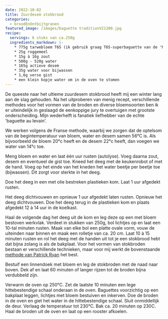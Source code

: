 ```yaml
---
date: 2022-10-02
title: Zuurdesem stokbrood
categories:
  - broodEnOntbijtgranen
featured_image: /images/baguette traditionV21200.jpg
recipe:
  servings: 6 stuks van ca.250g
  ingredients_markdown: |-
    * 775g tarwebloem T65 (ik gebruik graag T65-superbaguette van de 'Molens van Oudenaarde')    * 25g roggemeel
    * 15g à 16g zout
    * 500g - 520g water 
    * 165g actieve desem
    * 35g water voor bijwassen
    * 1,6g verse gist    * een klein kopje water om in de oven te stomen
---
```

De queeste naar het ultieme zuurdesem stokbrood heeft mij een winter lang aan de slag gehouden.
Na het uitproberen van menig recept, verschillende methodes voor het vormen van de broden en diverse bloemsoorten ben ik er uiteindelijk in geslaagd de eenkoppige jury te overtuigen met grootste onderscheiding. Mijn wederhelft is fanatiek liefhebber van de echte 'baguette au levain'.

<!--more-->

We werken volgens de Franse methode, waarbij we zorgen dat de optelsom van de begintemperatuur van bloem, water en desem samen 56°C is.
Als bijvoorbeeld de bloem 20°c heeft en de desem 22°c heeft, dan voegen we water van 14°c toe.

Meng bloem en water en laat één uur rusten (autolyse).
Voeg daarna zout, desem en eventueel de gist toe.
Kneed het deeg met de keukenrobot of met de hand.
Voeg op het einde van het kneden het water beetje per beetje toe (bijwassen).
Dit zorgt voor sterkte in het deeg.

Doe het deeg in een met olie bestreken plastieken kom.
Laat 1 uur afgedekt rusten.

Het deeg dichtvouwen en opnieuw 1 uur afgedekt laten rusten. 
Opnieuw het deeg dichtvouwen.
Doe het deeg terug in de plastieken kom en plaats afgedekt 12 à 14 uur in de koelkast. 

Haal de volgende dag het deeg uit de kom en leg deze op een met bloem bestoven werkvlak.
Verdeel in stukken van 250g, bol lichtjes op en laat een 10-tal minuten rusten.
Maak van elke bol een platte ovale vorm, vouw de uiteinden naar binnen en maak een rolletje van ca. 20 cm.
Laat 10 à 15 minuten rusten en rol het deeg met de handen uit tot je een stokbrood hebt dat bijna zolang is als de bakplaat.
Voor het vormen van stokbroden bestaan er verschillende technieken, maar voor mij werkt de bovenstaande [methode van Patrick Ryan](https://www.youtube.com/watch?v=n0U8RdRdFDU) het best. 

Bestuif een linnendoek met bloem en leg de stokbroden met de naad naar boven.
Dek af en laat 60 minuten of langer rijzen tot de broden bijna verdubbeld zijn.

Verwarm de oven op 250°C.
Zet de laatste 10 minuten een lege hittebestendige schaal onderaan in de oven. 
Baguettes voorzichtig op een bakplaat leggen, lichtjes met bloem bestuiven en inkerven.
Doe de broden in de oven en giet het water in de hittebestendige schaal.
Sluit onmiddellijk de deur.
Verlaag de temperatuur tot 230°C.
Bak ca. 20 minuten op 230C.
Haal de broden uit de oven en laat op een rooster afkoelen.



 


